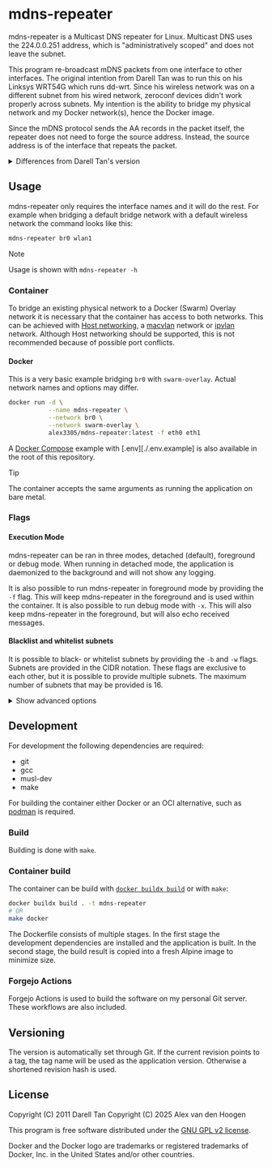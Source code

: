 # mdns-repeater

mdns-repeater is a Multicast DNS repeater for Linux. Multicast DNS uses the
224.0.0.251 address, which is "administratively scoped" and does not
leave the subnet.

This program re-broadcast mDNS packets from one interface to other interfaces.
The original intention from Darell Tan was to run this on his Linksys WRT54G
which runs dd-wrt. Since his wireless network was on a different subnet from
his wired network, zeroconf devices didn't work properly across subnets. My
intention is the ability to bridge my physical network and my Docker network(s),
hence the Docker image.

Since the mDNS protocol sends the AA records in the packet itself, the
repeater does not need to forge the source address. Instead, the source
address is of the interface that repeats the packet.

<details>
<summary>Differences from Darell Tan's version</summary>

- Replaced any Mercurial reference with Git
- Added separate foreground and foreground debug mode
- Added Docker support
- Added versioning based on Git hash or Git tag
- Added [EditorConfig](https://editorconfig.org/)

</details>


## Usage

mdns-repeater only requires the interface names and it will do the rest. For
example when bridging a default bridge network with a default wireless network
the command looks like this:

```bash
mdns-repeater br0 wlan1
```

> [!NOTE]
> Usage is shown with `mdns-repeater -h`

### Container

To bridge an existing physical network to a Docker (Swarm) Overlay network it
is necessary that the container has access to both networks. This can be
achieved with [Host networking](https://docs.docker.com/engine/network/drivers/host/),
a [macvlan](https://docs.docker.com/engine/network/drivers/macvlan/) network
or [ipvlan](https://docs.docker.com/engine/network/drivers/ipvlan/) network.
Although Host networking should be supported, this is not recommended because
of possible port conflicts.

#### Docker

This is a very basic example bridging `br0` with `swarm-overlay`. Actual
network names and options may differ.

```bash
docker run -d \
           --name mdns-repeater \
           --network br0 \
           --network swarm-overlay \
           alex3305/mdns-repeater:latest -f eth0 eth1
```

A [Docker Compose](./docker-compose.yml) example with [.env][./.env.example] is
also available in the root of this repository.

> [!TIP]
> The container accepts the same arguments as running the application on
> bare metal.

### Flags

#### Execution Mode

mdns-repeater can be ran in three modes, detached (default), foreground or
debug mode. When running in detached mode, the application is daemonized to
the background and will not show any logging.

It is also possible to run mdns-repeater in foreground mode by providing the
`-f` flag. This will keep mdns-repeater in the foreground and is used within
the container. It is also possible to run debug mode with `-x`. This will also
keep mdns-repeater in the foreground, but will also echo received messages.

#### Blacklist and whitelist subnets

It is possible to black- or whitelist subnets by providing the `-b` and `-w`
flags. Subnets are provided in the CIDR notation. These flags are exclusive to
each other, but it is possible to provide multiple subnets. The maximum number
of subnets that may be provided is 16.

<details>
<summary>Show advanced options</summary>

#### Custom PID file

A custom pid file path may be provided if the default isn't sufficient with
`-p`. This should be an absolute path.

#### Run as different user

With the `-u` flag it is possible to run mdns-repeater as another user.

</details>


## Development

For development the following dependencies are required:

- git
- gcc
- musl-dev
- make

For building the container either Docker or an OCI alternative, such as
[podman](https://podman.io/) is required.

### Build

Building is done with `make`.

### Container build

The container can be build with [`docker buildx build`](https://docs.docker.com/reference/cli/docker/buildx/) or with `make`:

```bash
docker buildx build . -t mdns-repeater
# OR
make docker
```

The Dockerfile consists of multiple stages. In the first stage the development
dependencies are installed and the application is built. In the second stage,
the build result is copied into a fresh Alpine image to minimize size.

### Forgejo Actions

Forgejo Actions is used to build the software on my personal Git server. These
workflows are also included.

## Versioning

The version is automatically set through Git. If the current revision points
to a tag, the tag name will be used as the application version. Otherwise a
shortened revision hash is used.

## License

Copyright (C) 2011 Darell Tan
Copyright (C) 2025 Alex van den Hoogen

This program is free software distributed under the
[GNU GPL v2 license](./LICENSE).

Docker and the Docker logo are trademarks or registered trademarks of Docker,
Inc. in the United States and/or other countries.
